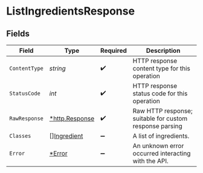# ListIngredientsResponse


## Fields

| Field                                                   | Type                                                    | Required                                                | Description                                             |
| ------------------------------------------------------- | ------------------------------------------------------- | ------------------------------------------------------- | ------------------------------------------------------- |
| `ContentType`                                           | *string*                                                | :heavy_check_mark:                                      | HTTP response content type for this operation           |
| `StatusCode`                                            | *int*                                                   | :heavy_check_mark:                                      | HTTP response status code for this operation            |
| `RawResponse`                                           | [*http.Response](https://pkg.go.dev/net/http#Response)  | :heavy_check_mark:                                      | Raw HTTP response; suitable for custom response parsing |
| `Classes`                                               | [][Ingredient](./ingredient.md)                         | :heavy_minus_sign:                                      | A list of ingredients.                                  |
| `Error`                                                 | [*Error](./error.md)                                    | :heavy_minus_sign:                                      | An unknown error occurred interacting with the API.     |